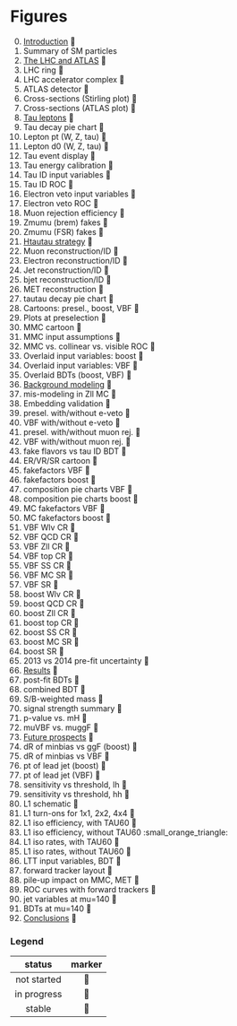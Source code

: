 # Figures

0. [Introduction](tex/introduction.tex) :small_red_triangle:
  0. Summary of SM particles            
0. [The LHC and ATLAS](tex/)            :small_red_triangle:
  0. LHC ring                           :small_red_triangle:
  0. LHC accelerator complex            :small_red_triangle:
  0. ATLAS detector                     :small_red_triangle:
  0. Cross-sections (Stirling plot)     :small_red_triangle:
  0. Cross-sections (ATLAS plot)        :small_red_triangle:
0. [Tau leptons](tex/)                  :small_red_triangle:
  0. Tau decay pie chart                :small_blue_diamond:
  0. Lepton pt (W, Z, tau)              :small_red_triangle:
  0. Lepton d0 (W, Z, tau)              :small_red_triangle:
  0. Tau event display                  :small_red_triangle:
  0. Tau energy calibration             :small_red_triangle:
  0. Tau ID input variables             :small_red_triangle:
  0. Tau ID ROC                         :small_red_triangle:
  0. Electron veto input variables      :small_red_triangle:
  0. Electron veto ROC                  :small_red_triangle:
  0. Muon rejection efficiency          :small_red_triangle:
  0. Zmumu (brem) fakes                 :small_red_triangle:
  0. Zmumu (FSR) fakes                  :small_red_triangle:
0. [Htautau strategy](tex/)             :small_red_triangle:
  0. Muon reconstruction/ID             :small_red_triangle:
  0. Electron reconstruction/ID         :small_red_triangle:
  0. Jet reconstruction/ID              :small_red_triangle:
  0. bjet reconstruction/ID             :small_red_triangle:
  0. MET reconstruction                 :small_red_triangle:
  0. tautau decay pie chart             :small_blue_diamond:
  0. Cartoons: presel., boost, VBF      :small_blue_diamond:
  0. Plots at preselection              :small_red_triangle:
  0. MMC cartoon                        :small_blue_diamond:
  0. MMC input assumptions              :small_blue_diamond:
  0. MMC vs. collinear vs. visible ROC  :small_blue_diamond:
  0. Overlaid input variables: boost    :small_blue_diamond:
  0. Overlaid input variables: VBF      :small_blue_diamond:
  0. Overlaid BDTs (boost, VBF)         :small_blue_diamond:
0. [Background modeling](tex/)          :small_red_triangle:
  0. mis-modeling in Zll MC             :small_red_triangle:
  0. Embedding validation               :small_red_triangle:
  0. presel. with/without e-veto        :small_red_triangle:
  0. VBF     with/without e-veto        :small_red_triangle:
  0. presel. with/without muon rej.     :small_red_triangle:
  0. VBF     with/without muon rej.     :small_red_triangle:
  0. fake flavors vs tau ID BDT         :small_red_triangle:
  0. ER/VR/SR cartoon                   :small_red_triangle:
  0. fakefactors VBF                    :small_red_triangle:
  0. fakefactors boost                  :small_red_triangle:
  0. composition pie charts VBF         :small_red_triangle:
  0. composition pie charts boost       :small_red_triangle:
  0. MC fakefactors VBF                 :small_red_triangle:
  0. MC fakefactors boost               :small_red_triangle:
  0. VBF Wlv CR                         :small_red_triangle:
  0. VBF QCD CR                         :small_red_triangle:
  0. VBF Zll CR                         :small_red_triangle:
  0. VBF top CR                         :small_red_triangle:
  0. VBF SS  CR                         :small_red_triangle:
  0. VBF MC  SR                         :small_red_triangle:
  0. VBF     SR                         :small_red_triangle:
  0. boost Wlv CR                       :small_red_triangle:
  0. boost QCD CR                       :small_red_triangle:
  0. boost Zll CR                       :small_red_triangle:
  0. boost top CR                       :small_red_triangle:
  0. boost SS  CR                       :small_red_triangle:
  0. boost MC  SR                       :small_red_triangle:
  0. boost     SR                       :small_red_triangle:
  0. 2013 vs 2014 pre-fit uncertainty   :small_red_triangle:
0. [Results](tex/)                      :small_blue_diamond:
  0. post-fit BDTs                      :small_blue_diamond:
  0. combined BDT                       :small_blue_diamond:
  0. S/B-weighted mass                  :small_blue_diamond:
  0. signal strength summary            :small_blue_diamond:
  0. p-value vs. mH                     :small_blue_diamond:
  0. muVBF vs. muggF                    :small_blue_diamond:
0. [Future prospects](tex/)             :small_red_triangle:
  0. dR of minbias vs ggF (boost)       :small_red_triangle:
  0. dR of minbias vs VBF               :small_red_triangle:
  0. pt of lead jet (boost)             :small_red_triangle:
  0. pt of lead jet (VBF)               :small_red_triangle:
  0. sensitivity vs threshold, lh       :small_red_triangle:
  0. sensitivity vs threshold, hh       :small_red_triangle:
  0. L1 schematic                       :small_red_triangle:
  0. L1 turn-ons for 1x1, 2x2, 4x4      :small_blue_diamond:
  0. L1 iso efficiency, with TAU60      :small_blue_diamond:
  0. L1 iso efficiency, without TAU60   :small_orange_triangle:
  0. L1 iso rates, with TAU60           :small_blue_diamond:
  0. L1 iso rates, without TAU60        :small_blue_diamond:
  0. LTT input variables, BDT           :small_red_triangle:
  0. forward tracker layout             :small_red_triangle:
  0. pile-up impact on MMC, MET         :small_blue_diamond:
  0. ROC curves with forward trackers   :small_blue_diamond:
  0. jet variables at mu=140            :small_blue_diamond:
  0. BDTs at mu=140                     :small_blue_diamond:
0. [Conclusions](tex/)                  :small_red_triangle:

### Legend

| status      | marker             |
|:-----------:|:------------------:|
| not started | :small_red_triangle:   |
| in progress | :small_orange_diamond: |
| stable      | :small_blue_diamond:   |

